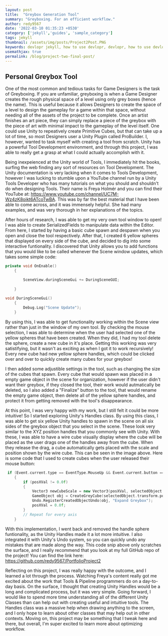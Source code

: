 ```yaml
---
layout: post
title:  "Greybox Generation Tool"
summary: "Greyboxing. For an efficient workflow."
author: redy9567
date: '2022-03-10 01:35:23 +0530'
category: ['jekyll','guides', 'sample_category']
tags: jekyll
thumbnail: /assets/img/posts/Project2Post.PNG
keywords: devlopr jekyll, how to use devlopr, devlopr, how to use devlopr-jekyll, devlopr-jekyll tutorial,best jekyll themes, multi categories and tags
usemathjax: true
permalink: /blog/project-two-final-post/
---
```


## Personal Greybox Tool

One of the most common and tedious tasks for Game Designers is the task of Greyboxing. If you are unfamiliar, greyboxing is when a Game Designer creates the rough physical space of a level using only grey boxes (hence the name). This is useful because it allows Designers to create the space of a level to design the gameplay for a game within that space, without needing all of the assets of the project to be complete. Once an artist finishes an art piece, they can simply replace a piece of the greybox with the piece of art with minimal impact to the gameplay of the level itself. One could use Unity to repeatively create Primitive Cubes, but that can take up a lot of time, so most Designers user a Unity Plugin called ProBuilder. I, however, wanted to task myself with creating a tool from scratch. Unity has a powerful Tool Development environment, and through this project, I was able to really get a grasp at what I could actually accomplish with it.

Being inexpeienced at the Unity world of Tools, I immediately hit the books, surfing the web finding any sort of resources on Tool Development. The Unity documentation is very lacking when it comes to Tools Development, however I was lucking to stumble upon a YouTube channel run by a Unity Tools Developer who has many tutorials on what you should and shouldn't do when designing Tools. Their name is Freya Holmér and you can find their YouTube at: https://www.youtube.com/channel/UC7M-Wz4zK8oikt6ATcoTwBA. This was by far the best material that I have been able to come across, and it was immensely helpful. She had many examples, and was very thorough in her explanations of the topics.

After hours of research, I was able to get my very own tool window to open! I was able to create SerializedFields to manipulate data within the Editor. From here, I started by having a basic cube spawn and despawn when you open and close the tool respectively. After that, I created 6 yellow spheres that displayed on every side of the cube, and decided to dig into some interactive funtionality. I discovered that Unity allows you to add functions that you would like to be called whenever the Scene window updates, which takes some simple code:

```cpp
private void OnEnable()
    {

        SceneView.duringSceneGui += DuringSceneGUI;
		
	}
	
void DuringSceneGui()
	{
		Debug.Log("Scene Update");
	}
```

By using this, I was able to get functionality working within the Scene view rather than just in the window of my own tool. By checking the mouse selection, I was able to determine when the user had selected one of the yellow spheres that have been created. When they did, I had my tool delete the sphere, create a new cube in it's place. Getting this working was very satistifying, but it wasn't as exciting as when I got it to work recursively! Every new cube had new yellow sphere handles, which could be clicked over and over to quickly create many cubes for your greybox!

I then added some adjustible settings in the tool, such as changing the size of the cubes that spawn. Every cube that would spawn was placed in a empty game object in the scene for organization, however if the user didn't want their greybox, if they closed the tool, their work would autmatically be deleted, so I also added a "Finalize" button to the tool, that would rename the empty game object, then delete all of the yellow sphere handles, and protect it from getting removed with the tool's disappearance.

At this point, I was very happy with my work, but I still felt it could be more intuitive! So I started exploring Unity's Handles class. By using this class, I was able to get six yellow Unity handles to spawn in the scene on all six sides of the greybox object that you select in the scene. These look very similar to the XYZ position handles that you commonly see with Unity. With these, I was able to have a wire cube visually display where the cube will be placed as the user drags one of the handles away from the cube. When they release the drag, a cube automatically gets placed with the scale and position shown by the wire cube. This can be seen in the image above. Here is some code that I used to create cubes when the user released their mouse button:

```cpp
 if (Event.current.type == EventType.MouseUp && Event.current.button == 0)
    {
		if (posXVal != 0.0f)
        {
            Vector3 newCubeScale = new Vector3(posXVal, selectedObject.transform.localScale.y, selectedObject.transform.localScale.z);
            GameObject obj = CreateGreyCube(selectedObject.transform.position + new Vector3((parentTransform.localScale.x / 2.0f + newCubeScale.x / 2.0f), 0.0f, 0.0f), newCubeScale);
            Undo.RegisterCreatedObjectUndo(obj, "Expand Greybox");
            posXVal = 0.0f;
        }
		// Repeat for every axis
	}
```

With this implementation, I went back and removed the handle sphere funtionality, as the Unity Handles made it a lot more intuitive. I also integrated it with Unity's Undo system, so you can quickly undo any mistakes that are made along the way. This code snip above only scratches the surface, and I really recommend that you look at my full GitHub repo of the project! You can find the link here: https://github.com/redy9567/PortfolioProject2

Reflecting on this project, I was really happy with the outcome, and I learned a lot through the process. Watching Freya's content really got me excited about the work that Tools & Pipeline programmers do on a day-to-day basis. On the surface, I thought that creating Unity Handles would be a long and complicated process, but it was very simple. Going forward, I would like to spend more time understanding all of the different Unity Classes than can help out with creating useful and intuitive tools. The Handles class was a massive help when drawing anything to the screen, and I only hope to learn about other classes that may help out in other contexts. Moving on, this project may be something that I tweak here and there, but overall, I'm super excited to learn more about optimizing workflow.